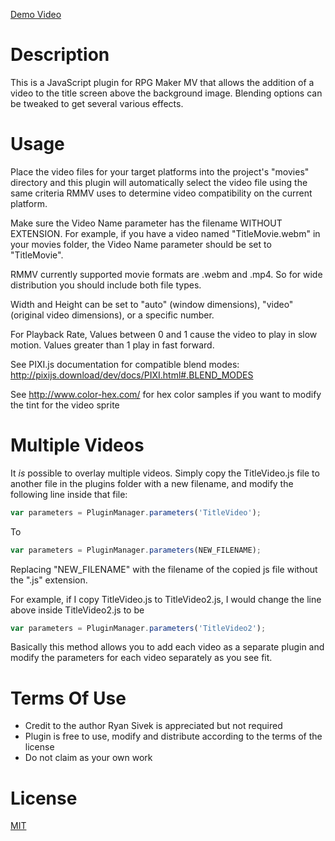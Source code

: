 [Demo Video](https://youtu.be/fvK2d21TnLY)

# Description

This is a JavaScript plugin for RPG Maker MV that allows the addition
of a video to the title screen above the background image. Blending
options can be tweaked to get several various effects.

# Usage
Place the video files for your target platforms into the project's
"movies" directory and this plugin will automatically select the video 
file using the same criteria RMMV uses to determine video compatibility 
on the current platform.

Make sure the Video Name parameter has the filename WITHOUT EXTENSION. For
example, if you have a video named "TitleMovie.webm" in your movies folder,
the Video Name parameter should be set to "TitleMovie".

RMMV currently supported movie formats are .webm and .mp4. So for wide
distribution you should include both file types.

Width and Height can be set to "auto" (window dimensions), "video" 
(original video dimensions), or a specific number.

For Playback Rate, Values between 0 and 1 cause the video to play in 
slow motion. Values greater than 1 play in fast forward.

See PIXI.js documentation for compatible blend modes:
http://pixijs.download/dev/docs/PIXI.html#.BLEND_MODES

See http://www.color-hex.com/ for hex color samples if you want to
modify the tint for the video sprite

# Multiple Videos
It *is* possible to overlay multiple videos. Simply copy the TitleVideo.js
file to another file in the plugins folder with a new filename, and modify 
the following line inside that file:

```js
var parameters = PluginManager.parameters('TitleVideo');
```
To
```js
var parameters = PluginManager.parameters(NEW_FILENAME);
```
Replacing "NEW_FILENAME" with the filename of the copied js file without 
the ".js" extension.

For example, if I copy TitleVideo.js to TitleVideo2.js, I would change
the line above inside TitleVideo2.js to be
```js
var parameters = PluginManager.parameters('TitleVideo2');
```

Basically this method allows you to add each video as a separate plugin and 
modify the parameters for each video separately as you see fit.

# Terms Of Use

- Credit to the author Ryan Sivek is appreciated but not required
- Plugin is free to use, modify and distribute according to the terms of the license
- Do not claim as your own work

# License

[MIT](https://opensource.org/licenses/MIT)